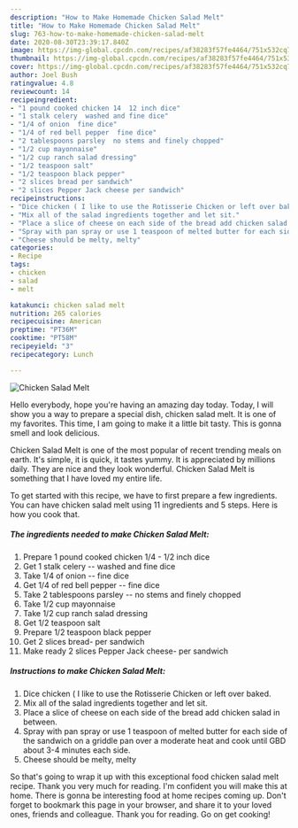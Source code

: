 ```yaml
---
description: "How to Make Homemade Chicken Salad Melt"
title: "How to Make Homemade Chicken Salad Melt"
slug: 763-how-to-make-homemade-chicken-salad-melt
date: 2020-08-30T23:39:17.840Z
image: https://img-global.cpcdn.com/recipes/af38283f57fe4464/751x532cq70/chicken-salad-melt-recipe-main-photo.jpg
thumbnail: https://img-global.cpcdn.com/recipes/af38283f57fe4464/751x532cq70/chicken-salad-melt-recipe-main-photo.jpg
cover: https://img-global.cpcdn.com/recipes/af38283f57fe4464/751x532cq70/chicken-salad-melt-recipe-main-photo.jpg
author: Joel Bush
ratingvalue: 4.8
reviewcount: 14
recipeingredient:
- "1 pound cooked chicken 14  12 inch dice"
- "1 stalk celery  washed and fine dice"
- "1/4 of onion  fine dice"
- "1/4 of red bell pepper  fine dice"
- "2 tablespoons parsley  no stems and finely chopped"
- "1/2 cup mayonnaise"
- "1/2 cup ranch salad dressing"
- "1/2 teaspoon salt"
- "1/2 teaspoon black pepper"
- "2 slices bread per sandwich"
- "2 slices Pepper Jack cheese per sandwich"
recipeinstructions:
- "Dice chicken ( I like to use the Rotisserie Chicken or left over baked."
- "Mix all of the salad ingredients together and let sit."
- "Place a slice of cheese on each side of the bread add chicken salad in between."
- "Spray with pan spray or use 1 teaspoon of melted butter for each side of the sandwich on a griddle pan over a moderate heat and cook until GBD about 3-4 minutes each side."
- "Cheese should be melty, melty"
categories:
- Recipe
tags:
- chicken
- salad
- melt

katakunci: chicken salad melt 
nutrition: 265 calories
recipecuisine: American
preptime: "PT36M"
cooktime: "PT58M"
recipeyield: "3"
recipecategory: Lunch

---
```



![Chicken Salad Melt](https://img-global.cpcdn.com/recipes/af38283f57fe4464/751x532cq70/chicken-salad-melt-recipe-main-photo.jpg)

Hello everybody, hope you're having an amazing day today. Today, I will show you a way to prepare a special dish, chicken salad melt. It is one of my favorites. This time, I am going to make it a little bit tasty. This is gonna smell and look delicious.



Chicken Salad Melt is one of the most popular of recent trending meals on earth. It's simple, it is quick, it tastes yummy. It is appreciated by millions daily. They are nice and they look wonderful. Chicken Salad Melt is something that I have loved my entire life.


To get started with this recipe, we have to first prepare a few ingredients. You can have chicken salad melt using 11 ingredients and 5 steps. Here is how you cook that.

<!--inarticleads1-->

##### The ingredients needed to make Chicken Salad Melt:

1. Prepare 1 pound cooked chicken 1/4 - 1/2 inch dice
1. Get 1 stalk celery -- washed and fine dice
1. Take 1/4 of onion -- fine dice
1. Get 1/4 of red bell pepper -- fine dice
1. Take 2 tablespoons parsley -- no stems and finely chopped
1. Take 1/2 cup mayonnaise
1. Take 1/2 cup ranch salad dressing
1. Get 1/2 teaspoon salt
1. Prepare 1/2 teaspoon black pepper
1. Get 2 slices bread- per sandwich
1. Make ready 2 slices Pepper Jack cheese- per sandwich




<!--inarticleads2-->

##### Instructions to make Chicken Salad Melt:

1. Dice chicken ( I like to use the Rotisserie Chicken or left over baked.
1. Mix all of the salad ingredients together and let sit.
1. Place a slice of cheese on each side of the bread add chicken salad in between.
1. Spray with pan spray or use 1 teaspoon of melted butter for each side of the sandwich on a griddle pan over a moderate heat and cook until GBD about 3-4 minutes each side.
1. Cheese should be melty, melty




So that's going to wrap it up with this exceptional food chicken salad melt recipe. Thank you very much for reading. I'm confident you will make this at home. There is gonna be interesting food at home recipes coming up. Don't forget to bookmark this page in your browser, and share it to your loved ones, friends and colleague. Thank you for reading. Go on get cooking!
